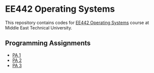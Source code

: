 # EE442 Operating Systems

This repository contains codes for [EE442 Operating Systems](https://catalog.metu.edu.tr/course.php?course_code=5670442) course at Middle East Technical University.


## Programming Assignments
- [PA 1](https://github.com/dkarakay/EE442/tree/main/PA1)
- [PA 2](https://github.com/dkarakay/EE442/tree/main/PA2)
- [PA 3](https://github.com/dkarakay/EE442/tree/main/PA3)
